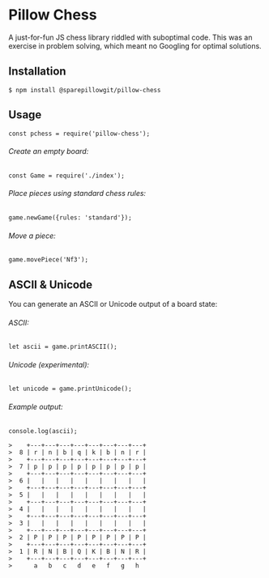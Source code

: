 # Pillow Chess

A just-for-fun JS chess library riddled with suboptimal code. This was an exercise in problem solving, which meant no Googling for optimal solutions.

## Installation

```
$ npm install @sparepillowgit/pillow-chess
```

## Usage

```
const pchess = require('pillow-chess');
```

###### Create an empty board:
```
const Game = require('./index');
```

###### Place pieces using standard chess rules:
```
game.newGame({rules: 'standard'});
```

###### Move a piece:
```
game.movePiece('Nf3');
```

## ASCII & Unicode

You can generate an ASCII or Unicode output of a board state:

###### ASCII:
```
let ascii = game.printASCII();
```

###### Unicode (experimental):
```
let unicode = game.printUnicode();
```

###### Example output:
```
console.log(ascii);

>    +---+---+---+---+---+---+---+---+
>  8 | r | n | b | q | k | b | n | r |
>    +---+---+---+---+---+---+---+---+
>  7 | p | p | p | p | p | p | p | p |
>    +---+---+---+---+---+---+---+---+
>  6 |   |   |   |   |   |   |   |   |
>    +---+---+---+---+---+---+---+---+
>  5 |   |   |   |   |   |   |   |   |
>    +---+---+---+---+---+---+---+---+
>  4 |   |   |   |   |   |   |   |   |
>    +---+---+---+---+---+---+---+---+
>  3 |   |   |   |   |   |   |   |   |
>    +---+---+---+---+---+---+---+---+
>  2 | P | P | P | P | P | P | P | P |
>    +---+---+---+---+---+---+---+---+
>  1 | R | N | B | Q | K | B | N | R |
>    +---+---+---+---+---+---+---+---+
>      a   b   c   d   e   f   g   h
```